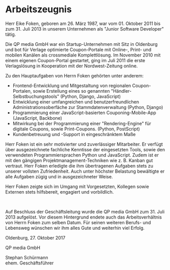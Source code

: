 # Arbeitszeugnis

Herr Eike Foken, geboren am 26. März 1987, war vom 01. Oktober 2011 bis zum 31.
Juli 2013 in unserem Unternehmen als "Junior Software Developer" tätig.

Die QP media GmbH war ein Startup-Unternehmen mit Sitz in Oldenburg und bot für
Verlage optimierte Coupon-Portale mit Online-, Print- und mobilen Kanälen als
crossmediale Komplettlösung. Im November 2010 mit einem eigenen Coupon-Portal
gestartet, ging im Juli 2011 die erste Verlagslösung in Kooperation mit der
Nordwest-Zeitung online.

Zu den Hauptaufgaben von Herrn Foken gehörten unter anderem:

- Frontend-Entwicklung und Mitgestaltung von regionalen Coupon-Portalen, sowie
  Erstellung eines so genannten "Händler-Selbstbuchungstools" (Python, Django,
  JavaScript)
- Entwicklung einer umfangreichen und benutzerfreundlichen
  Administrationsoberfäche zur Stammdatenverwaltung (Python, Django)
- Programmierung einer JavaScript-basierten Couponing-Mobile-App (JavaScript,
  Backbone)
- Mitwirkung bei der Programmierung einer "Rendering-Engine" für digitale
  Coupons, sowie Print-Coupons. (Python, PostScript)
- Kundenbetreuung und -Support in eingeschränktem Maße

Herr Foken ist ein sehr motivierter und zuverlässiger Mitarbeiter. Er verfügt
über ausgezeichnete fachliche Kenntisse der eingesetzten Tools, sowie den
verwendeten Programmiersprachen Python und JavaScript. Zudem ist er mit den
gängigen Projektmanagement-Techniken wie z. B. Kanban gut vertraut. Herr Foken
erledigte die ihm übertragenen Aufgaben stets zu unserer vollsten Zufriedenheit.
Auch unter höchster Belastung bewältigte er alle Aufgaben zügig und in
ausgezeichneter Weise.

Herr Foken zeigte sich im Umgang mit Vorgesetzten, Kollegen sowie Externen stets
hilfsbereit, engagiert und vorbildlich.

<br>

Auf Beschluss der Geschäftsleitung wurde die QP media GmbH zum 31. Juli 2013
aufgelöst. Vor diesem Hintergrund endete auch das Arbeitsverhältnis von Herrn
Foken zum selben Datum. Für seinen weiteren Berufs- und Lebensweg wünschen wir
ihm alles Gute und weiterhin viel Erfolg.

Oldenburg, 27. Oktober 2017

QP media GmbH

Stephan Schürmann  
ehem. Geschäftsführer
